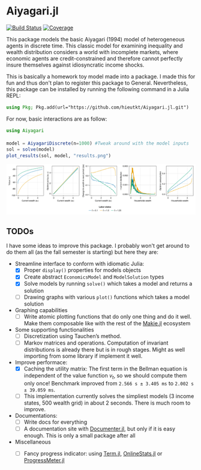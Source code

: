 # Aiyagari.jl

[![Build Status](https://github.com/hieutkt/Aiyagari.jl/actions/workflows/CI.yml/badge.svg?branch=main)](https://github.com/hieutkt/Aiyagari.jl/actions/workflows/CI.yml?query=branch%3Amain)
[![Coverage](https://codecov.io/gh/hieutkt/Aiyagari.jl/branch/main/graph/badge.svg)](https://codecov.io/gh/hieutkt/Aiyagari.jl)

This package models the basic Aiyagari (1994) model of heterogeneous agents in discrete time.
This classic model for examining inequality and wealth distribution considers a world with incomplete markets, where economic agents are credit-constrained and therefore cannot perfectly insure themselves against idiosyncratic income shocks.

This is basically a homework toy model made into a package. 
I made this for fun and thus don't plan to register this package to General.
Nevertheless, this package can be installed by running the following command in a Julia REPL:

``` julia
using Pkg; Pkg.add(url="https://github.com/hieutkt/Aiyagari.jl.git")
```

For now, basic interactions are as follow:

``` julia
using Aiyagari

model = AiyagariDiscrete(n=1000) #Tweak around with the model inputs
sol = solve(model)
plot_results(sol, model, "results.png")
```

![Sample results output](/figs/results.png)


## TODOs

I have some ideas to improve this package.
I probably won't get around to do them all (as the fall semester is starting) but here they are:

- Streamline interface to conform with idiomatic Julia:
    + [x] Proper `display()` properties for models objects
    + [x] Create abstract `EconomicsModel` and `ModelSolution` types
    + [x] Solve models by running `solve()` which takes a model and returns a solution
    + [ ] Drawing graphs with various `plot()` functions which takes a model solution 
- Graphing capabilities
    + [ ] Write atomic plotting functions that do only one thing and do it well. Make them composable like with the rest of the [Makie.jl](https://github.com/MakieOrg/Makie.jl) ecosystem
- Some supporting functionalities 
    + [ ] Discretization using Tauchen’s method.
    + [ ] Markov matrices and operations. Computation of invariant distributions is already there but is in rough stages. Might as well importing from some library if implement it well.
- Improve performace: 
    + [x] Caching the utility matrix: The first term in the Bellman equation is independent of the value function $v_t$, so we should compute them only once! Benchmark improved from `2.566 s ± 3.405 ms` to `2.002 s ± 39.059 ms`.
    + [ ] This implementation currently solves the simpliest models (3 income states, 500 wealth grid) in about 2 seconds. There is much room to improve.
- Documentations:
    + [ ] Write docs for everything
    + [ ] A documentation site with [Documenter.jl](https://documenter.juliadocs.org/stable/), but only if it is easy enough. This is only a small package after all
- Miscellaneous
    + [ ] Fancy progress indicator: using [Term.jl](https://github.com/FedeClaudi/Term.jl), [OnlineStats.jl](https://github.com/joshday/OnlineStats.jl) or [ProgressMeter.jl](https://github.com/timholy/ProgressMeter.jl)

